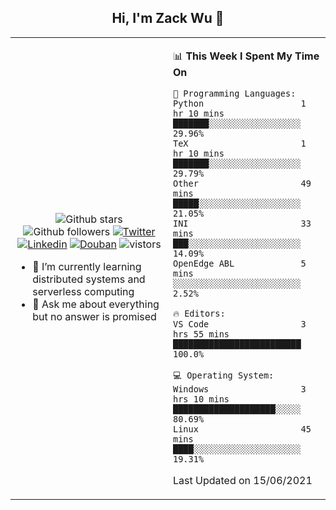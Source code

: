 <h2 align="center"> Hi, I'm Zack Wu 👋 </h2>

<table>
    <tr>
        <td valign="center" width="50%">
            <p align="center">
              <img src="https://img.shields.io/github/stars/keithnull?style=social" alt="Github stars" />
              <img src="https://img.shields.io/github/followers/keithnull?style=social" alt="Github followers" />
              <a href="https://twitter.com/_zackwu"><img src="https://img.shields.io/badge/@__zackwu-1DA1F2?style=flat&logo=Twitter&logoColor=white" alt="Twitter"/></a>
              <a href="https://www.linkedin.com/in/wuzhengke/?locale=en_US"><img src="https://img.shields.io/badge/@wuzhengke-0073b1?style=flat&logo=LinkedIn&logoColor=white" alt="Linkedin" /></a>
              <a href="https://www.douban.com/people/keith1"><img src="https://img.shields.io/badge/@keith1-007722?style=flat&logo=Douban&logoColor=white" alt="Douban" /></a>
              <img src="https://visitor-badge.glitch.me/badge?page_id=keithnull" alt="vistors" />
            </p>
            <ul>
                <li>🌱 I’m currently learning distributed systems and serverless computing</li>
                <li>💬 Ask me about everything but no answer is promised</li>
            </ul>
        </td>
       <td valign="top" width="50%">
    
<!--START_SECTION:waka-->
📊 **This Week I Spent My Time On** 

```text
💬 Programming Languages: 
Python                   1 hr 10 mins        ███████░░░░░░░░░░░░░░░░░░   29.96% 
TeX                      1 hr 10 mins        ███████░░░░░░░░░░░░░░░░░░   29.79% 
Other                    49 mins             █████░░░░░░░░░░░░░░░░░░░░   21.05% 
INI                      33 mins             ███░░░░░░░░░░░░░░░░░░░░░░   14.09% 
OpenEdge ABL             5 mins              ░░░░░░░░░░░░░░░░░░░░░░░░░   2.52%

🔥 Editors: 
VS Code                  3 hrs 55 mins       █████████████████████████   100.0%

💻 Operating System: 
Windows                  3 hrs 10 mins       ████████████████████░░░░░   80.69% 
Linux                    45 mins             ████░░░░░░░░░░░░░░░░░░░░░   19.31%

```


 Last Updated on 15/06/2021
<!--END_SECTION:waka-->
</td></tr>
</table>


